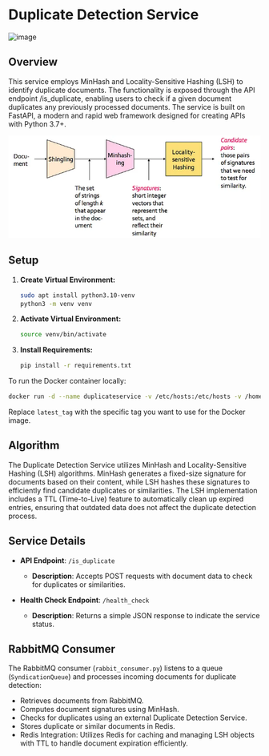 # Duplicate Detection Service 

![image](https://github.com/user-attachments/assets/26679e6e-5de0-404b-af2a-8624ee82a3f8)

## Overview
This service employs MinHash and Locality-Sensitive Hashing (LSH) to identify duplicate documents. The functionality is exposed through the API endpoint /is_duplicate, enabling users to check if a given document duplicates any previously processed documents. The service is built on FastAPI, a modern and rapid web framework designed for creating APIs with Python 3.7+.


![img.png](img.png)

## Setup

1. **Create Virtual Environment:**
   ```bash
   sudo apt install python3.10-venv
   python3 -m venv venv
   ```

2. **Activate Virtual Environment:**
   ```bash
   source venv/bin/activate
   ```

3. **Install Requirements:**
   ```bash
   pip install -r requirements.txt
   ```

To run the Docker container locally:

```bash
docker run -d --name duplicateservice -v /etc/hosts:/etc/hosts -v /home/omgili/log/:/home/omgili/log/ -p 9039:9039 --hostname $(hostname) webzio/duplicateservice:latest_tag
```

Replace `latest_tag` with the specific tag you want to use for the Docker image.

## Algorithm
The Duplicate Detection Service utilizes MinHash and Locality-Sensitive Hashing (LSH) algorithms. MinHash generates a fixed-size signature for documents based on their content, while LSH hashes these signatures to efficiently find candidate duplicates or similarities. The LSH implementation includes a TTL (Time-to-Live) feature to automatically clean up expired entries, ensuring that outdated data does not affect the duplicate detection process.


## Service Details
- **API Endpoint**: `/is_duplicate`
  - **Description**: Accepts POST requests with document data to check for duplicates or similarities.
  
- **Health Check Endpoint**: `/health_check`
  - **Description**: Returns a simple JSON response to indicate the service status.

## RabbitMQ Consumer
The RabbitMQ consumer (`rabbit_consumer.py`) listens to a queue (`SyndicationQueue`) and processes incoming documents for duplicate detection:
- Retrieves documents from RabbitMQ.
- Computes document signatures using MinHash.
- Checks for duplicates using an external Duplicate Detection Service.
- Stores duplicate or similar documents in Redis.
- Redis Integration: Utilizes Redis for caching and managing LSH objects with TTL to handle document expiration efficiently.


